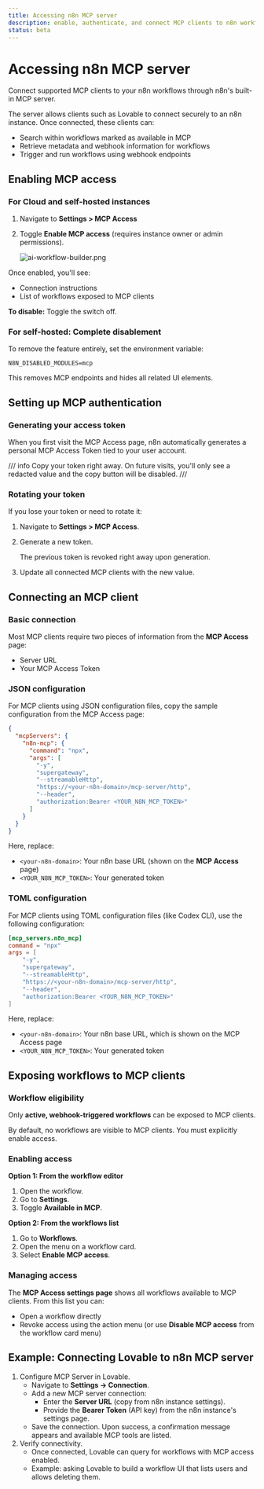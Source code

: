```yaml
---
title: Accessing n8n MCP server
description: enable, authenticate, and connect MCP clients to n8n workflows securely
status: beta
---
```


# Accessing n8n MCP server

Connect supported MCP clients to your n8n workflows through n8n's built-in MCP server.

The server allows clients such as Lovable to connect securely to an n8n instance. Once connected, these clients can:

- Search within workflows marked as available in MCP
- Retrieve metadata and webhook information for workflows
- Trigger and run workflows using webhook endpoints

## Enabling MCP access

### For Cloud and self-hosted instances

1. Navigate to **Settings > MCP Access**
2. Toggle **Enable MCP access** (requires instance owner or admin permissions).

   ![ai-workflow-builder.png](/_images/advanced-ai/enable-mcp-access.png)

Once enabled, you'll see:

- Connection instructions
- List of workflows exposed to MCP clients

**To disable:** Toggle the switch off.

### For self-hosted: Complete disablement

To remove the feature entirely, set the environment variable:

`N8N_DISABLED_MODULES=mcp`

This removes MCP endpoints and hides all related UI elements.

## Setting up MCP authentication

### Generating your access token

When you first visit the MCP Access page, n8n automatically generates a personal MCP Access Token tied to your user account.

/// info
Copy your token right away. On future visits, you'll only see a redacted value and the copy button will be disabled.
///

### Rotating your token

If you lose your token or need to rotate it:

1. Navigate to **Settings > MCP Access**.
2. Generate a new token.
    
    The previous token is revoked right away upon generation.
    
3. Update all connected MCP clients with the new value.

## Connecting an MCP client

### Basic connection

Most MCP clients require two pieces of information from the **MCP Access** page:

- Server URL
- Your MCP Access Token

### JSON configuration

For MCP clients using JSON configuration files, copy the sample configuration from the MCP Access page:

```json
{
  "mcpServers": {
    "n8n-mcp": {
      "command": "npx",
      "args": [
        "-y",
        "supergateway",
        "--streamableHttp",
        "https://<your-n8n-domain>/mcp-server/http",
        "--header",
        "authorization:Bearer <YOUR_N8N_MCP_TOKEN>"
      ]
    }
  }
}
```

Here, replace:

- `<your-n8n-domain>`: Your n8n base URL (shown on the **MCP Access** page)
- `<YOUR_N8N_MCP_TOKEN>`: Your generated token

### TOML configuration

For MCP clients using TOML configuration files (like Codex CLI), use the following configuration:

```toml
[mcp_servers.n8n_mcp]
command = "npx"
args = [
    "-y",
    "supergateway",
    "--streamableHttp",
    "https://<your-n8n-domain>/mcp-server/http",
    "--header",
    "authorization:Bearer <YOUR_N8N_MCP_TOKEN>"
]
```

Here, replace:
- `<your-n8n-domain>`: Your n8n base URL, which is shown on the MCP Access page
- `<YOUR_N8N_MCP_TOKEN>`: Your generated token

## Exposing workflows to MCP clients

### Workflow eligibility

Only **active, webhook-triggered workflows** can be exposed to MCP clients.

By default, no workflows are visible to MCP clients. You must explicitly enable access.

### Enabling access

**Option 1: From the workflow editor**

1. Open the workflow.
2. Go to **Settings**.
3. Toggle **Available in MCP**.

**Option 2: From the workflows list**

1. Go to **Workflows**.
2. Open the menu on a workflow card.
3. Select **Enable MCP access**.

### Managing access

The **MCP Access settings page** shows all workflows available to MCP clients. From this list you can:

- Open a workflow directly
- Revoke access using the action menu (or use **Disable MCP access** from the workflow card menu)

## **Example: Connecting Lovable to n8n MCP server**

1. Configure MCP Server in Lovable.
    - Navigate to **Settings → Connection**.
    - Add a new MCP server connection:
        - Enter the **Server URL** (copy from n8n instance settings).
        - Provide the **Bearer Token** (API key) from the n8n instance's settings page.
    - Save the connection. Upon success, a confirmation message appears and available MCP tools are listed.
2. Verify connectivity.
    - Once connected, Lovable can query for workflows with MCP access enabled.
    - Example: asking Lovable to build a workflow UI that lists users and allows deleting them.